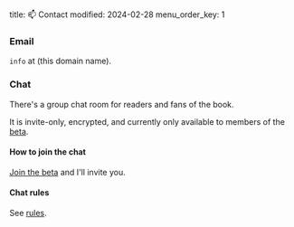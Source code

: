 title: 📫 Contact
modified: 2024-02-28
menu_order_key: 1

### Email

`info` at (this domain name).

### Chat

There's a group chat room for readers and fans of the book.

It is invite-only, encrypted, and currently only available to members of the [beta]({filename}/news/beta.md).

#### How to join the chat

[Join the beta]({filename}/news/beta.md) and I'll invite you.

#### Chat rules

See [rules]({filename}/pages/rules.md).
